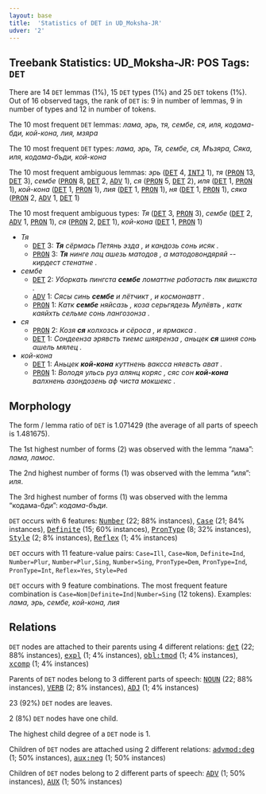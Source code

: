 ```yaml
---
layout: base
title:  'Statistics of DET in UD_Moksha-JR'
udver: '2'
---
```


## Treebank Statistics: UD_Moksha-JR: POS Tags: `DET`

There are 14 `DET` lemmas (1%), 15 `DET` types (1%) and 25 `DET` tokens (1%).
Out of 16 observed tags, the rank of `DET` is: 9 in number of lemmas, 9 in number of types and 12 in number of tokens.

The 10 most frequent `DET` lemmas: <em>лама, эрь, тя, сембе, ся, иля, кодама-бди, кой-кона, лия, мзяра</em>

The 10 most frequent `DET` types:  <em>лама, эрь, Тя, сембе, ся, Мъзяра, Сяка, иля, кодама-бъди, кой-кона</em>

The 10 most frequent ambiguous lemmas: <em>эрь</em> (<tt><a href="mdf_jr-pos-DET.html">DET</a></tt> 4, <tt><a href="mdf_jr-pos-INTJ.html">INTJ</a></tt> 1), <em>тя</em> (<tt><a href="mdf_jr-pos-PRON.html">PRON</a></tt> 13, <tt><a href="mdf_jr-pos-DET.html">DET</a></tt> 3), <em>сембе</em> (<tt><a href="mdf_jr-pos-PRON.html">PRON</a></tt> 8, <tt><a href="mdf_jr-pos-DET.html">DET</a></tt> 2, <tt><a href="mdf_jr-pos-ADV.html">ADV</a></tt> 1), <em>ся</em> (<tt><a href="mdf_jr-pos-PRON.html">PRON</a></tt> 5, <tt><a href="mdf_jr-pos-DET.html">DET</a></tt> 2), <em>иля</em> (<tt><a href="mdf_jr-pos-DET.html">DET</a></tt> 1, <tt><a href="mdf_jr-pos-PRON.html">PRON</a></tt> 1), <em>кой-кона</em> (<tt><a href="mdf_jr-pos-DET.html">DET</a></tt> 1, <tt><a href="mdf_jr-pos-PRON.html">PRON</a></tt> 1), <em>лия</em> (<tt><a href="mdf_jr-pos-DET.html">DET</a></tt> 1, <tt><a href="mdf_jr-pos-PRON.html">PRON</a></tt> 1), <em>ня</em> (<tt><a href="mdf_jr-pos-DET.html">DET</a></tt> 1, <tt><a href="mdf_jr-pos-PRON.html">PRON</a></tt> 1), <em>сяка</em> (<tt><a href="mdf_jr-pos-PRON.html">PRON</a></tt> 2, <tt><a href="mdf_jr-pos-ADV.html">ADV</a></tt> 1, <tt><a href="mdf_jr-pos-DET.html">DET</a></tt> 1)

The 10 most frequent ambiguous types:  <em>Тя</em> (<tt><a href="mdf_jr-pos-DET.html">DET</a></tt> 3, <tt><a href="mdf_jr-pos-PRON.html">PRON</a></tt> 3), <em>сембе</em> (<tt><a href="mdf_jr-pos-DET.html">DET</a></tt> 2, <tt><a href="mdf_jr-pos-ADV.html">ADV</a></tt> 1, <tt><a href="mdf_jr-pos-PRON.html">PRON</a></tt> 1), <em>ся</em> (<tt><a href="mdf_jr-pos-PRON.html">PRON</a></tt> 2, <tt><a href="mdf_jr-pos-DET.html">DET</a></tt> 1), <em>кой-кона</em> (<tt><a href="mdf_jr-pos-DET.html">DET</a></tt> 1, <tt><a href="mdf_jr-pos-PRON.html">PRON</a></tt> 1)


* <em>Тя</em>
  * <tt><a href="mdf_jr-pos-DET.html">DET</a></tt> 3: <em><b>Тя</b> сёрмась Петянь эзда , и кандозь сонь исяк .</em>
  * <tt><a href="mdf_jr-pos-PRON.html">PRON</a></tt> 3: <em><b>Тя</b> нинге лац ашезь матодов , а матодовондяряй -- кирдест стенатне .</em>
* <em>сембе</em>
  * <tt><a href="mdf_jr-pos-DET.html">DET</a></tt> 2: <em>Уборкать пингста <b>сембе</b> ломаттне работасть пяк вишкста .</em>
  * <tt><a href="mdf_jr-pos-ADV.html">ADV</a></tt> 1: <em>Сясы синь <b>сембе</b> и лётчикт , и космонавтт .</em>
  * <tt><a href="mdf_jr-pos-PRON.html">PRON</a></tt> 1: <em>Катк <b>сембе</b> няйсазь , коза серьгядезь Мулёвть , катк каяйхть сельме сонь лангозонза .</em>
* <em>ся</em>
  * <tt><a href="mdf_jr-pos-PRON.html">PRON</a></tt> 2: <em>Козя <b>ся</b> колхозсь и сёроса , и ярмакса .</em>
  * <tt><a href="mdf_jr-pos-DET.html">DET</a></tt> 1: <em>Сондеенза эрявсть тиемс шяяренза , аньцек <b>ся</b> шиня сонь ашель мялец .</em>
* <em>кой-кона</em>
  * <tt><a href="mdf_jr-pos-DET.html">DET</a></tt> 1: <em>Аньцек <b>кой-кона</b> куттнень ваксса няевсть ават .</em>
  * <tt><a href="mdf_jr-pos-PRON.html">PRON</a></tt> 1: <em>Володя ульсь руз алянц коряс , сяс сон <b>кой-кона</b> валхнень азондозень аф чиста мокшекс .</em>

## Morphology

The form / lemma ratio of `DET` is 1.071429 (the average of all parts of speech is 1.481675).

The 1st highest number of forms (2) was observed with the lemma “лама”: <em>лама, ламос</em>.

The 2nd highest number of forms (1) was observed with the lemma “иля”: <em>иля</em>.

The 3rd highest number of forms (1) was observed with the lemma “кодама-бди”: <em>кодама-бъди</em>.

`DET` occurs with 6 features: <tt><a href="mdf_jr-feat-Number.html">Number</a></tt> (22; 88% instances), <tt><a href="mdf_jr-feat-Case.html">Case</a></tt> (21; 84% instances), <tt><a href="mdf_jr-feat-Definite.html">Definite</a></tt> (15; 60% instances), <tt><a href="mdf_jr-feat-PronType.html">PronType</a></tt> (8; 32% instances), <tt><a href="mdf_jr-feat-Style.html">Style</a></tt> (2; 8% instances), <tt><a href="mdf_jr-feat-Reflex.html">Reflex</a></tt> (1; 4% instances)

`DET` occurs with 11 feature-value pairs: `Case=Ill`, `Case=Nom`, `Definite=Ind`, `Number=Plur`, `Number=Plur,Sing`, `Number=Sing`, `PronType=Dem`, `PronType=Ind`, `PronType=Int`, `Reflex=Yes`, `Style=Ped`

`DET` occurs with 9 feature combinations.
The most frequent feature combination is `Case=Nom|Definite=Ind|Number=Sing` (12 tokens).
Examples: <em>лама, эрь, сембе, кой-кона, лия</em>


## Relations

`DET` nodes are attached to their parents using 4 different relations: <tt><a href="mdf_jr-dep-det.html">det</a></tt> (22; 88% instances), <tt><a href="mdf_jr-dep-expl.html">expl</a></tt> (1; 4% instances), <tt><a href="mdf_jr-dep-obl-tmod.html">obl:tmod</a></tt> (1; 4% instances), <tt><a href="mdf_jr-dep-xcomp.html">xcomp</a></tt> (1; 4% instances)

Parents of `DET` nodes belong to 3 different parts of speech: <tt><a href="mdf_jr-pos-NOUN.html">NOUN</a></tt> (22; 88% instances), <tt><a href="mdf_jr-pos-VERB.html">VERB</a></tt> (2; 8% instances), <tt><a href="mdf_jr-pos-ADJ.html">ADJ</a></tt> (1; 4% instances)

23 (92%) `DET` nodes are leaves.

2 (8%) `DET` nodes have one child.

The highest child degree of a `DET` node is 1.

Children of `DET` nodes are attached using 2 different relations: <tt><a href="mdf_jr-dep-advmod-deg.html">advmod:deg</a></tt> (1; 50% instances), <tt><a href="mdf_jr-dep-aux-neg.html">aux:neg</a></tt> (1; 50% instances)

Children of `DET` nodes belong to 2 different parts of speech: <tt><a href="mdf_jr-pos-ADV.html">ADV</a></tt> (1; 50% instances), <tt><a href="mdf_jr-pos-AUX.html">AUX</a></tt> (1; 50% instances)

